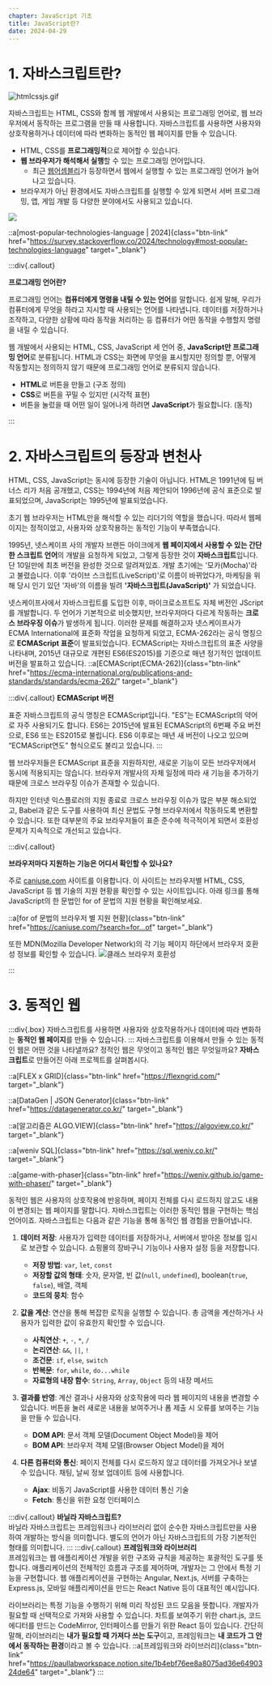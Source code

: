 ```yaml
---
chapter: JavaScript 기초
title: JavaScript란?
date: 2024-04-29
---
```


# 1. 자바스크립트란?

![htmlcssjs.gif](/images/essentials-javascript/chapter01/htmlcssjs.gif)

자바스크립트는 HTML, CSS와 함께 웹 개발에서 사용되는 프로그래밍 언어로, 웹 브라우저에서 동작하는 프로그램을 만들 때 사용합니다. 자바스크립트를 사용하면 사용자와 상호작용하거나 데이터에 따라 변화하는 동적인 웹 페이지를 만들 수 있습니다.

- HTML, CSS를 **프로그래밍적**으로 제어할 수 있습니다.
- **웹 브라우저가 해석해서 실행**할 수 있는 프로그래밍 언어입니다.
  - 최근 [웹어셈블리](https://developer.mozilla.org/ko/docs/WebAssembly/Concepts)가 등장하면서 웹에서 실행할 수 있는 프로그래밍 언어가 늘어나고 있습니다.
- 브라우저가 아닌 환경에서도 자바스크립트를 실행할 수 있게 되면서 서버 프로그래밍, 앱, 게임 개발 등 다양한 분야에서도 사용되고 있습니다.

![](/images/essentials-javascript/chapter01/survey.stackoverflow.co_2024_technology.png)

::a[most-popular-technologies-language | 2024]{class="btn-link" href="https://survey.stackoverflow.co/2024/technology#most-popular-technologies-language" target="\_blank"}

:::div{.callout}

**프로그래밍 언어란?**

프로그래밍 언어는 **컴퓨터에게 명령을 내릴 수 있는 언어**를 말합니다. 쉽게 말해, 우리가 컴퓨터에게 무엇을 하라고 지시할 때 사용되는 언어를 나타냅니다. 데이터를 저장하거나 조작하고, 다양한 상황에 따라 동작을 처리하는 등 컴퓨터가 어떤 동작을 수행할지 명령을 내릴 수 있습니다.

웹 개발에서 사용되는 HTML, CSS, JavaScript 세 언어 중, **JavaScript만 프로그래밍 언어**로 분류됩니다. HTML과 CSS는 화면에 무엇을 표시할지만 정의할 뿐, 어떻게 작동할지는 정의하지 않기 때문에 프로그래밍 언어로 분류되지 않습니다.

- **HTML**로 버튼을 만들고 (구조 정의)
- **CSS**로 버튼을 꾸밀 수 있지만 (시각적 표현)
- 버튼을 눌렀을 때 어떤 일이 일어나게 하려면 **JavaScript**가 필요합니다. (동작)

:::

# 2. 자바스크립트의 등장과 변천사

HTML, CSS, JavaScript는 동시에 등장한 기술이 아닙니다. HTML은 1991년에 팀 버너스 리가 처음 공개했고, CSS는 1994년에 처음 제안되어 1996년에 공식 표준으로 발표되었으며, JavaScript는 1995년에 발표되었습니다.

초기 웹 브라우저는 HTML만을 해석할 수 있는 리더기의 역할을 했습니다. 따라서 웹페이지는 정적이었고, 사용자와 상호작용하는 동적인 기능이 부족했습니다.

1995년, 넷스케이프 사의 개발자 브랜든 아이크에게 **웹 페이지에서 사용할 수 있는 간단한 스크립트 언어**의 개발을 요청하게 되었고, 그렇게 등장한 것이 **자바스크립트**입니다. 단 10일만에 최초 버전을 완성한 것으로 알려져있죠. 개발 초기에는 '모카(Mocha)'라고 불렸습니다. 이후 '라이브 스크립트(LiveScript)'로 이름이 바뀌었다가, 마케팅을 위해 당시 인기 있던 '자바'의 이름을 빌려 **'자바스크립트(JavaScript)'** 가 되었습니다.

넷스케이프사에서 자바스크립트를 도입한 이후, 마이크로소프트도 자체 버전인 JScript를 개발합니다. 두 언어가 기본적으로 비슷했지만, 브라우저마다 다르게 작동하는 **크로스 브라우징 이슈**가 발생하게 됩니다. 이러한 문제를 해결하고자 넷스케이프사가 ECMA International에 표준화 작업을 요청하게 되었고, ECMA-262라는 공식 명칭으로 **ECMAScript 표준**이 발표되었습니다. ECMAScript는 자바스크립트의 표준 사양을 나타내며, 2015년 대규모로 개편된 ES6(ES2015)를 기준으로 매년 정기적인 업데이트 버전을 발표하고 있습니다.
::a[ECMAScript(ECMA-262)]{class="btn-link" href="https://ecma-international.org/publications-and-standards/standards/ecma-262/" target="\_blank"}

:::div{.callout}
**ECMAScript 버전**

표준 자바스크립트의 공식 명칭은 ECMAScript입니다. "ES"는 ECMAScript의 약어로 자주 사용되기도 합니다.
ES6는 2015년에 발표된 ECMAScript의 6번째 주요 버전으로, ES6 또는 ES2015로 불립니다. ES6 이후로는 매년 새 버전이 나오고 있으며 “ECMAScript연도” 형식으로도 불리고 있습니다.
:::

웹 브라우저들은 ECMAScript 표준을 지원하지만, 새로운 기능이 모든 브라우저에서 동시에 적용되지는 않습니다. 브라우저 개발사의 자체 일정에 따라 새 기능을 추가하기 때문에 크로스 브라우징 이슈가 존재할 수 있습니다.

하지만 인터넷 익스플로러의 지원 종료로 크로스 브라우징 이슈가 많은 부분 해소되었고, Babel과 같은 도구를 사용하여 최신 문법도 구형 브라우저에서 작동하도록 변환할 수 있습니다. 또한 대부분의 주요 브라우저들이 표준 준수에 적극적이게 되면서 호환성 문제가 지속적으로 개선되고 있습니다.

:::div{.callout}

**브라우저마다 지원하는 기능은 어디서 확인할 수 있나요?**

주로 [caniuse.com](https://caniuse.com/) 사이트를 이용합니다. 이 사이트는 브라우저별 HTML, CSS, JavaScript 등 웹 기술의 지원 현황을 확인할 수 있는 사이트입니다. 아래 링크를 통해 JavaScript의 한 문법인 for of 문법의 지원 현황을 확인해보세요.

::a[for of 문법의 브라우저 별 지원 현황]{class="btn-link" href="https://caniuse.com/?search=for...of" target="\_blank"}

또한 MDN(Mozilla Developer Network)의 각 기능 페이지 하단에서 브라우저 호환성 정보를 확인할 수 있습니다.
![클래스 브라우저 호환성](/images/essentials-javascript/chapter01/mdn.png)

:::

# 3. 동적인 웹

:::div{.box}
자바스크립트를 사용하면 사용자와 상호작용하거나 데이터에 따라 변화하는 **동적인 웹 페이지**를 만들 수 있습니다.
:::
자바스크립트를 이용해서 만들 수 있는 동적인 웹은 어떤 것을 나타낼까요? 정적인 웹은 무엇이고 동적인 웹은 무엇일까요? **자바스크립트**로 만들어진 아래 프로젝트를 살펴봅시다.

::a[FLEX x GRID]{class="btn-link" href="https://flexngrid.com/" target="\_blank"}

::a[DataGen | JSON Generator]{class="btn-link" href="https://datagenerator.co.kr/" target="\_blank"}

::a[알고리즘은 ALGO.VIEW]{class="btn-link" href="https://algoview.co.kr/" target="\_blank"}

::a[weniv SQL]{class="btn-link" href="https://sql.weniv.co.kr/" target="\_blank"}

::a[game-with-phaser]{class="btn-link" href="https://weniv.github.io/game-with-phaser/" target="\_blank"}

동적인 웹은 사용자의 상호작용에 반응하며, 페이지 전체를 다시 로드하지 않고도 내용이 변경되는 웹 페이지를 말합니다. 자바스크립트는 이러한 동적인 웹을 구현하는 핵심 언어이죠.
자바스크립트는 다음과 같은 기능을 통해 동적인 웹 경험을 만들어냅니다.

1. **데이터 저장**: 사용자가 입력한 데이터를 저장하거나, 서버에서 받아온 정보를 임시로 보관할 수 있습니다. 쇼핑몰의 장바구니 기능이나 사용자 설정 등을 저장합니다.

   - **저장 방법**: `var`, `let`, `const`
   - **저장할 값의 형태**: 숫자, 문자열, 빈 값(`null`, `undefined`), boolean(`true`, `false`), 배열, 객체
   - **코드의 뭉치**: 함수

2. **값을 계산**: 연산을 통해 복잡한 로직을 실행할 수 있습니다. 총 금액을 계산하거나 사용자가 입력한 값이 유효한지 확인할 수 있습니다.

   - **사칙연산**: `+`, `-`, `*`, `/`
   - **논리연산**: `&&`, `||`, `!`
   - **조건문**: `if`, `else`, `switch`
   - **반복문**: `for`, `while`, `do...while`
   - **자료형의 내장 함수**: `String`, `Array`, `Object` 등의 내장 메서드

3. **결과를 반영**: 계산 결과나 사용자와 상호작용에 따라 웹 페이지의 내용을 변경할 수 있습니다. 버튼을 눌러 새로운 내용을 보여주거나 폼 제출 시 오류를 보여주는 기능을 만들 수 있습니다.

   - **DOM API**: 문서 객체 모델(Document Object Model)을 제어
   - **BOM API**: 브라우저 객체 모델(Browser Object Model)을 제어

4. **다른 컴퓨터와 통신**: 페이지 전체를 다시 로드하지 않고 데이터를 가져오거나 보낼 수 있습니다. 채팅, 날씨 정보 업데이트 등에 사용합니다.

   - **Ajax**: 비동기 JavaScript를 사용한 데이터 통신 기술
   - **Fetch**: 통신을 위한 요청 인터페이스

:::div{.callout}
**바닐라 자바스크립트?**  
바닐라 자바스크립트는 프레임워크나 라이브러리 없이 순수한 자바스크립트만을 사용하여 개발하는 방식을 의미합니다. 별도의 언어가 아닌 자바스크립트의 가장 기본적인 형태를 의미합니다.
:::
:::div{.callout}
**프레임워크와 라이브러리**  
프레임워크는 웹 애플리케이션 개발을 위한 구조와 규칙을 제공하는 포괄적인 도구를 뜻합니다. 애플리케이션의 전체적인 흐름과 구조를 제어하며, 개발자는 그 안에서 특정 기능을 구현합니다. 웹 애플리케이션을 구현하는 Angular, Next.js, 서버를 구축하는 Express.js, 모바일 애플리케이션을 만드는 React Native 등이 대표적인 예시입니다.

라이브러리는 특정 기능을 수행하기 위해 미리 작성된 코드 모음을 뜻합니다. 개발자가 필요할 때 선택적으로 가져와 사용할 수 있습니다. 차트를 보여주기 위한 chart.js, 코드 에디터를 만드는 CodeMirror, 인터페이스를 만들기 위한 React 등이 있습니다.
간단히 말해, 라이브러리는 **내가 필요할 때 가져다 쓰는 도구**이고, 프레임워크는 **내 코드가 그 안에서 동작하는 환경**이라고 볼 수 있습니다.
::a[프레임워크와 라이브러리]{class="btn-link" href="https://paullabworkspace.notion.site/1b4ebf76ee8a8075ad36e6490324de64" target="\_blank"}
:::

